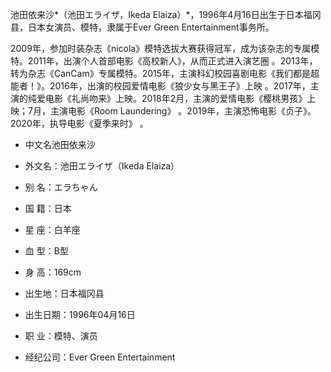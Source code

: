 池田依来沙*（池田エライザ，Ikeda Elaiza）*，1996年4月16日出生于日本福冈县，日本女演员、模特，隶属于Ever Green Entertainment事务所。

2009年，参加时装杂志《nicola》模特选拔大赛获得冠军，成为该杂志的专属模特。2011年，出演个人首部电影《高校新人》，从而正式进入演艺圈 。2013年，转为杂志《CanCam》专属模特。2015年，主演科幻校园喜剧电影《我们都是超能者！》。2016年，出演的校园爱情电影《狼少女与黑王子》上映 。2017年，主演的纯爱电影《礼尚吻来》上映。2018年2月，主演的爱情电影《樱桃男孩》上映；7月，主演电影《Room Laundering》 。2019年，主演恐怖电影《贞子》。2020年，执导电影《夏季来时》 。

- 中文名池田依来沙
- 外文名：池田エライザ（Ikeda Elaiza）
- 别  名：エラちゃん
- 国  籍：日本
- 星  座：白羊座    
- 血  型：B型

- 身  高：169cm
- 出生地：日本福冈县
- 出生日期：1996年04月16日
- 职  业：模特、演员
- 经纪公司：Ever Green Entertainment
